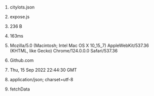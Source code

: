 1. citylots.json

2. expose.js

3. 236 B

4. 163ms

5. Mozilla/5.0 (Macintosh; Intel Mac OS X 10_15_7) AppleWebKit/537.36 (KHTML, like Gecko) Chrome/124.0.0.0 Safari/537.36

6. Github.com

7. Thu, 15 Sep 2022 22:44:30 GMT

8. application/json; charset=utf-8

9. fetchData